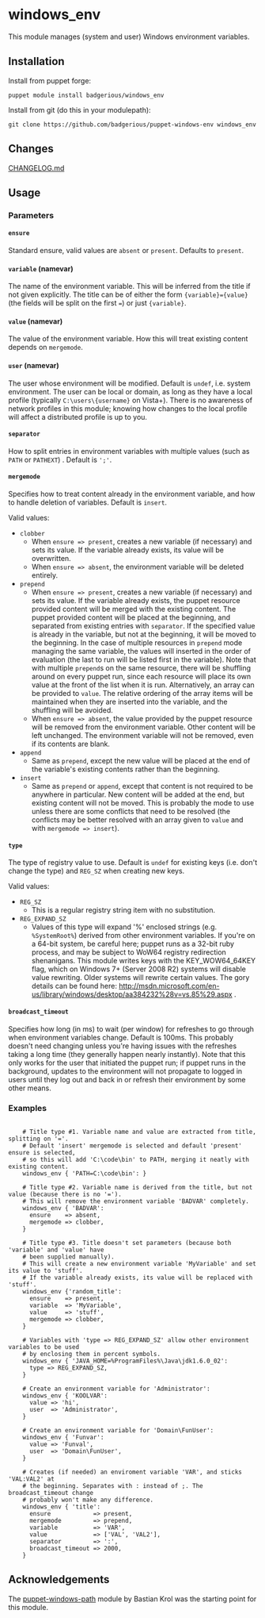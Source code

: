 windows_env
===========

This module manages (system and user) Windows environment variables.

Installation
------------

Install from puppet forge:

    puppet module install badgerious/windows_env

Install from git (do this in your modulepath):

    git clone https://github.com/badgerious/puppet-windows-env windows_env

Changes
-------

[CHANGELOG.md](https://github.com/badgerious/puppet-windows-env/blob/master/CHANGELOG.md)

Usage
-----

### Parameters

#### `ensure`
Standard ensure, valid values are `absent` or `present`. Defaults to `present`. 

#### `variable` (namevar)
The name of the environment variable. This will be inferred from the title if
not given explicitly. The title can be of either the form `{variable}={value}`
(the fields will be split on the first `=`) or just `{variable}`. 

#### `value` (namevar)
The value of the environment variable. How this will treat existing content
depends on `mergemode`. 

#### `user` (namevar)
The user whose environment will be modified. Default is `undef`, i.e. system
environment. The user can be local or domain, as long as they have a local
profile (typically `C:\users\{username}` on Vista+).  There is no awareness of
network profiles in this module; knowing how changes to the local profile will
affect a distributed profile is up to you. 

#### `separator`
How to split entries in environment variables with multiple values (such as
`PATH` or `PATHEXT`) . Default is `';'`. 

#### `mergemode`
Specifies how to treat content already in the environment variable, and how to
handle deletion of variables. Default is `insert`. 

Valid values:

- `clobber`
  - When `ensure => present`, creates a new variable (if necessary) and sets
    its value. If the variable already exists, its value will be overwritten.
  - When `ensure => absent`, the environment variable will be deleted entirely. 
- `prepend`
  - When `ensure => present`, creates a new variable (if necessary) and sets
    its value. If the variable already exists, the puppet resource provided
    content will be merged with the existing content. The puppet provided
    content will be placed at the beginning, and separated from existing
    entries with `separator`. If the specified value is already in the
    variable, but not at the beginning, it will be moved to the beginning. In
    the case of multiple resources in `prepend` mode managing the same
    variable, the values will inserted in the order of evaluation (the last to
    run will be listed first in the variable).  Note that with multiple
    `prepend`s on the same resource, there will be shuffling around on every
    puppet run, since each resource will place its own value at the front of
    the list when it is run. Alternatively, an array can be provided to
    `value`.  The relative ordering of the array items will be maintained when
    they are inserted into the variable, and the shuffling will be avoided.
  - When `ensure => absent`, the value provided by the puppet resource will be
    removed from the environment variable. Other content will be left
    unchanged. The environment variable will not be removed, even if its
    contents are blank. 
- `append`
  - Same as `prepend`, except the new value will be placed at the end of the
    variable's existing contents rather than the beginning. 
- `insert`
  - Same as `prepend` or `append`, except that content is not required to be
    anywhere in particular. New content will be added at the end, but existing
    content will not be moved. This is probably the mode to use unless there
    are some conflicts that need to be resolved (the conflicts may be better
    resolved with an array given to `value` and with `mergemode => insert`). 

#### `type`
The type of registry value to use. Default is `undef` for existing keys (i.e.
don't change the type) and `REG_SZ` when creating new keys. 

Valid values:

- `REG_SZ`
  - This is a regular registry string item with no substitution. 
- `REG_EXPAND_SZ`
  - Values of this type will expand '%' enclosed strings (e.g. `%SystemRoot%`)
    derived from other environment variables. If you're on a 64-bit system, be
    careful here; puppet runs as a 32-bit ruby process, and may be subject to
    WoW64 registry redirection shenanigans. This module writes keys with the
    KEY_WOW64_64KEY flag, which on Windows 7+ (Server 2008 R2) systems will
    disable value rewriting. Older systems will rewrite certain values. The
    gory details can be found here:
    http://msdn.microsoft.com/en-us/library/windows/desktop/aa384232%28v=vs.85%29.aspx
    . 

#### `broadcast_timeout`
Specifies how long (in ms) to wait (per window) for refreshes to go through
when environment variables change. Default is 100ms. This probably doesn't
need changing unless you're having issues with the refreshes taking a long time
(they generally happen nearly instantly). Note that this only works for the user
that initiated the puppet run; if puppet runs in the background, updates to the
environment will not propagate to logged in users until they log out and back in
or refresh their environment by some other means. 

### Examples

```puppet

    # Title type #1. Variable name and value are extracted from title, splitting on '='. 
    # Default 'insert' mergemode is selected and default 'present' ensure is selected, 
    # so this will add 'C:\code\bin' to PATH, merging it neatly with existing content. 
    windows_env { 'PATH=C:\code\bin': }

    # Title type #2. Variable name is derived from the title, but not value (because there is no '='). 
    # This will remove the environment variable 'BADVAR' completely.
    windows_env { 'BADVAR':
      ensure    => absent,
      mergemode => clobber,
    }

    # Title type #3. Title doesn't set parameters (because both 'variable' and 'value' have
    # been supplied manually). 
    # This will create a new environment variable 'MyVariable' and set its value to 'stuff'. 
    # If the variable already exists, its value will be replaced with 'stuff'. 
    windows_env {'random_title':
      ensure    => present,
      variable  => 'MyVariable',
      value     => 'stuff',
      mergemode => clobber,
    }

    # Variables with 'type => REG_EXPAND_SZ' allow other environment variables to be used
    # by enclosing them in percent symbols. 
    windows_env { 'JAVA_HOME=%ProgramFiles%\Java\jdk1.6.0_02':
      type => REG_EXPAND_SZ,
    }

    # Create an environment variable for 'Administrator':
    windows_env { 'KOOLVAR':
      value => 'hi',
      user  => 'Administrator',
    }

    # Create an environment variable for 'Domain\FunUser':
    windows_env { 'Funvar':
      value => 'Funval',
      user  => 'Domain\FunUser',
    }

    # Creates (if needed) an enviroment variable 'VAR', and sticks 'VAL:VAL2' at
    # the beginning. Separates with : instead of ;. The broadcast_timeout change
    # probably won't make any difference. 
    windows_env { 'title':
      ensure            => present,
      mergemode         => prepend,
      variable          => 'VAR',
      value             => ['VAL', 'VAL2'],
      separator         => ':',
      broadcast_timeout => 2000,
    }

```

Acknowledgements
----------------
The [puppet-windows-path](https://github.com/basti1302/puppet-windows-path) module by Bastian Krol was the starting point for this module. 
